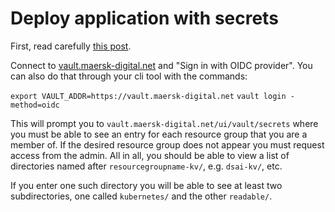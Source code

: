 # Deploy application with secrets

First, read carefully [this post](https://maersk-analytics.atlassian.net/wiki/spaces/P/pages/813006876/Vault+access+and+manage+secrets).

Connect to [vault.maersk-digital.net](https://vault.maersk-digital.net) and "Sign in with OIDC provider". 
You can also do that through your cli tool with the commands:

`export VAULT_ADDR=https://vault.maersk-digital.net`
`vault login -method=oidc`

This will prompt you to `vault.maersk-digital.net/ui/vault/secrets` where you must
be able to see an entry for each resource group that you are a member of. If the 
desired resource group does not appear you must request access from the admin. 
All in all, you should be able to view a list of directories named after
`resourcegroupname-kv/`, e.g. `dsai-kv/`, etc.

If you enter one such directory you will be able to see at least two subdirectories, one
called `kubernetes/` and the other `readable/`.



